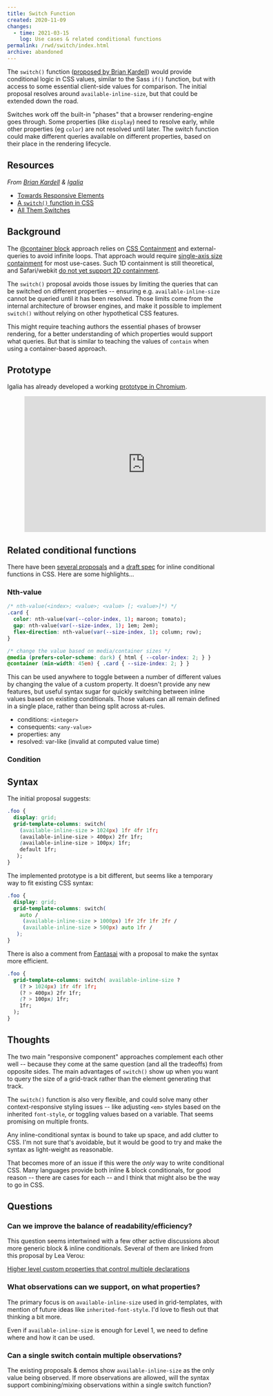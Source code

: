 ```yaml
---
title: Switch Function
created: 2020-11-09
changes:
  - time: 2021-03-15
    log: Use cases & related conditional functions
permalink: /rwd/switch/index.html
archive: abandoned
---
```


The `switch()` function
([proposed by Brian Kardell](#resources))
would provide conditional logic in CSS values,
similar to the Sass `if()` function,
but with access to some essential client-side values for comparison.
The initial proposal resolves around `available-inline-size`,
but that could be extended down the road.

Switches work off the built-in "phases"
that a browser rendering-engine goes through.
Some properties (like `display`) need to resolve early,
while other properties (eg `color`)
are not resolved until later.
The switch function could make different queries available
on different properties,
based on their place in the rendering lifecycle.

## Resources

_From [Brian Kardell](https://bkardell.com/) & [Igalia](https://www.igalia.com/)_

- [Towards Responsive Elements](https://bkardell.com/blog/TowardResponsive.html)
- [A `switch()` function in CSS](https://gist.github.com/bkardell/e5d702b15c7bcf2de2d60b80b916e53c)
- [All Them Switches](https://bkardell.com/blog/AllThemSwitches.html)

## Background

The [@container block](../query/) approach
relies on [CSS Containment](https://drafts.csswg.org/css-contain/)
and external-queries
to avoid infinite loops.
That approach would require
[single-axis size containment](https://github.com/w3c/csswg-drafts/issues/1031)
for most use-cases.
Such 1D containment is still theoretical,
and Safari/webkit
[do not yet support 2D containment](https://developer.mozilla.org/en-US/docs/Web/CSS/contain#browser_compatibility).

The `switch()` proposal avoids those issues by limiting
the queries that can be switched on different properties --
ensuring e.g. `available-inline-size` cannot be queried
until it has been resolved.
Those limits come from the internal architecture of browser engines,
and make it possible to implement `switch()`
without relying on other hypothetical CSS features.

This might require teaching authors
the essential phases of browser rendering,
for a better understanding of which
properties would support what queries.
But that is similar to teaching the values of `contain`
when using a container-based approach.

## Prototype

Igalia has already developed a working
[prototype in Chromium](https://www.youtube.com/embed/8QFST9MvjyA).

<figure data-ratio>
<iframe width="560" height="315" src="https://www.youtube.com/embed/8QFST9MvjyA" frameborder="0" allow="accelerometer; autoplay; clipboard-write; encrypted-media; gyroscope; picture-in-picture" allowfullscreen></iframe>
</figure>

## Related conditional functions

There have been
[several proposals](https://github.com/w3c/csswg-drafts/issues/5009#issuecomment-626072319)
and a [draft spec](https://drafts.csswg.org/css-conditional-values-1/#if)
for inline conditional functions
in CSS.
Here are some highlights…

### Nth-value

```css
/* nth-value(<index>; <value>; <value> [; <value>]*) */
.card {
  color: nth-value(var(--color-index, 1); maroon; tomato);
  gap: nth-value(var(--size-index, 1); 1em; 2em);
  flex-direction: nth-value(var(--size-index, 1); column; row);
}

/* change the value based on media/container sizes */
@media (prefers-color-scheme: dark) { html { --color-index: 2; } }
@container (min-width: 45em) { .card { --size-index: 2; } }
```

This can be used anywhere
to toggle between a number of different values
by changing the value of a custom property.
It doesn't provide any new features,
but useful syntax sugar
for quickly switching between inline values
based on existing conditionals.
Those values can all remain defined in a single place,
rather than being split across at-rules.

- conditions: `<integer>`
- consequents: `<any-value>`
- properties: any
- resolved: var-like (invalid at computed value time)

### Condition

## Syntax

The initial proposal suggests:

```css
.foo {
  display: grid;
  grid-template-columns: switch(
    (available-inline-size > 1024px) 1fr 4fr 1fr;
    (available-inline-size > 400px) 2fr 1fr;
    (available-inline-size > 100px) 1fr;
    default 1fr;
   );
}
```

The implemented prototype is a bit different,
but seems like a temporary way to fit existing CSS syntax:

```css
.foo {
  display: grid;
  grid-template-columns: switch(
    auto /
     (available-inline-size > 1000px) 1fr 2fr 1fr 2fr /
     (available-inline-size > 500px) auto 1fr /
   );
}
```

There is also a comment from
[Fantasai](https://gist.github.com/bkardell/e5d702b15c7bcf2de2d60b80b916e53c#gistcomment-3295085)
with a proposal to make the syntax more efficient.

```css
.foo {
  grid-template-columns: switch( available-inline-size ?
    (? > 1024px) 1fr 4fr 1fr;
    (? > 400px) 2fr 1fr;
    (? > 100px) 1fr;
    1fr;
  );
}
```

## Thoughts

The two main "responsive component" approaches
complement each other well --
because they come at the same question (and all the tradeoffs)
from opposite sides.
The main advantages of `switch()` show up
when you want to query the size of a grid-track
rather than the element generating that track.

The `switch()` function is also very flexible,
and could solve many other context-responsive styling issues --
like adjusting `<em>` styles based on the inherited `font-style`,
or toggling values based on a variable.
That seems promising on multiple fronts.

Any inline-conditional syntax is bound to take up space,
and add clutter to CSS.
I'm not sure that's avoidable,
but it would be good to try and make the syntax
as light-weight as reasonable.

That becomes more of an issue if this were the _only_ way
to write conditional CSS.
Many languages provide both inline & block conditionals,
for good reason --
there are cases for each --
and I think that might also be the way to go in CSS.

## Questions

### Can we improve the balance of readability/efficiency?

This question seems intertwined
with a few other active discussions
about more generic block & inline conditionals.
Several of them are linked from
this proposal by Lea Verou:

[Higher level custom properties that control multiple declarations][5624]

[5624]: https://github.com/w3c/csswg-drafts/issues/5624

### What observations can we support, on what properties?

The primary focus is on `available-inline-size`
used in grid-templates,
with mention of future ideas like `inherited-font-style`.
I'd love to flesh out that thinking a bit more.

Even if `available-inline-size` is enough for Level 1,
we need to define where and how it can be used.

### Can a single switch contain multiple observations?

The existing proposals & demos show
`available-inline-size` as the only value being observed.
If more observations are allowed,
will the syntax support combining/mixing observations
within a single switch function?
